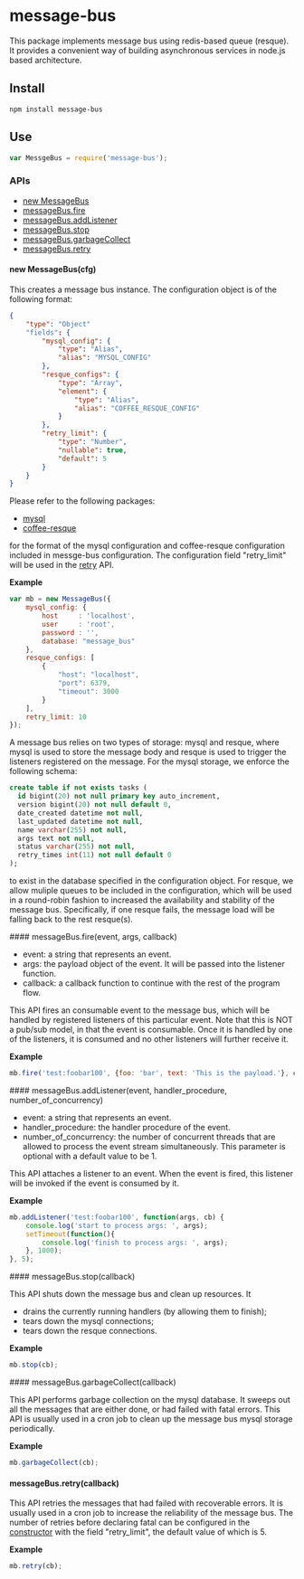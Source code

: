 message-bus
===========

This package implements message bus using redis-based queue (resque).  It provides a convenient way of building asynchronous services in node.js based architecture.

## Install

```text
npm install message-bus
```

## Use

```js
var MessgeBus = require('message-bus');
```

### APIs

* [new MessageBus](#new-MessageBus)
* [messageBus.fire](#messageBus-fire)
* [messageBus.addListener](#messageBus-addListener)
* [messageBus.stop](#messageBus-stop)
* [messageBus.garbageCollect](#messageBus-garbageCollect)
* [messageBus.retry](#messageBus-retry)

<a name='new-MessageBus'></a>
#### new MessageBus(cfg)

This creates a message bus instance.  The configuration object is of the following format:

```json
{
    "type": "Object"
    "fields": {
        "mysql_config": {
            "type": "Alias",
            "alias": "MYSQL_CONFIG"
        },
        "resque_configs": {
            "type": "Array",
            "element": {
                "type": "Alias",
                "alias": "COFFEE_RESQUE_CONFIG"
            }
        },
        "retry_limit": {
            "type": "Number",
            "nullable": true,
            "default": 5
        }
    }
}
```

Please refer to the following packages:

* [mysql](https://www.npmjs.org/package/mysql)
* [coffee-resque](https://www.npmjs.org/package/coffee-resque)

for the format of the mysql configuration and coffee-resque configuration included in messge-bus configuration.  The configuration field "retry_limit" will be used in the [retry](#messageBus-retry) API.

__Example__
```js
var mb = new MessageBus({
    mysql_config: {
        host     : 'localhost',
        user     : 'root',
        password : '',
        database: "message_bus"
    },
    resque_configs: [
        {
            "host": "localhost",
            "port": 6379,
            "timeout": 3000
        }
    ],
    retry_limit: 10
});
```

A message bus relies on two types of storage: mysql and resque, where mysql is used to store the message body and resque is used to trigger the listeners registered on the message.  For the mysql storage, we enforce the following schema:

```sql
create table if not exists tasks (
  id bigint(20) not null primary key auto_increment,
  version bigint(20) not null default 0,
  date_created datetime not null,
  last_updated datetime not null,
  name varchar(255) not null,
  args text not null,
  status varchar(255) not null,
  retry_times int(11) not null default 0
);
```

to exist in the database specified in the configuration object.  For resque, we allow muliple queues to be included in the configuration, which will be used in a round-robin fashion to increased the availability and stability of the message bus.  Specifically, if one resque fails, the message load will be falling back to the rest resque(s).

<a name="messageBus-fire"/>
#### messageBus.fire(event, args, callback)

* event: a string that represents an event.
* args: the payload object of the event.  It will be passed into the listener function.
* callback: a callback function to continue with the rest of the program flow.

This API fires an consumable event to the message bus, which will be handled by registered listeners of this particular event.  Note that this is NOT a pub/sub model, in that the event is consumable.  Once it is handled by one of the listeners, it is consumed and no other listeners will further receive it.

__Example__
```js
mb.fire('test:foobar100', {foo: 'bar', text: 'This is the payload.'}, cb);
```
<a name="messageBus-addListener"/>
#### messageBus.addListener(event, handler_procedure, number_of_concurrency)

* event: a string that represents an event.
* handler_procedure: the handler procedure of the event.
* number_of_concurrency: the number of concurrent threads that are allowed to process the event stream simultaneously.  This parameter is optional with a default value to be 1.

This API attaches a listener to an event.  When the event is fired, this listener will be invoked if the event is consumed by it.

__Example__
```js
mb.addListener('test:foobar100', function(args, cb) {
    console.log('start to process args: ', args);
    setTimeout(function(){
        console.log('finish to process args: ', args);
    }, 1000);
}, 5);
````
<a name="messageBus-stop"/>
#### messageBus.stop(callback)

This API shuts down the message bus and clean up resources.  It

* drains the currently running handlers (by allowing them to finish);
* tears down the mysql connections;
* tears down the resque connections.

__Example__
```js
mb.stop(cb);
```

<a name="messageBus-garbageCollect"/>
#### messageBus.garbageCollect(callback)

This API performs garbage collection on the mysql database.  It sweeps out all the messages that are either done, or had failed with fatal errors.  This API is usually used in a cron job to clean up the message bus mysql storage periodically.

__Example__
```js
mb.garbageCollect(cb);
```

<a name='messageBus-retry'></a>
####  messageBus.retry(callback)

This API retries the messages that had failed with recoverable errors.  It is usually used in a cron job to increase the reliability of the message bus.  The number of retries before declaring fatal can be configured in the [constructor](#new-MessageBus) with the field "retry_limit", the default value of which is 5.

__Example__
```js
mb.retry(cb);
```



